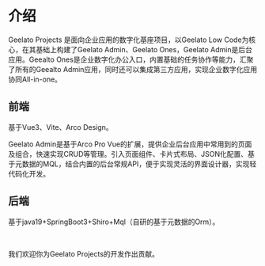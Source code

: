 # 介绍



Geelato Projects 是面向企业应用的数字化基座项目，以Geelato Low Code为核心，在其基础上构建了Geelato Admin、Geelato Ones，Geelato Admin是后台应用。Geealto Ones是企业数字化办公入口，内置基础的任务协作等能力，汇聚了所有的Geealto Admin应用，同时还可以集成第三方应用，实现企业数字化应用协同All-in-one。



## 前端

基于Vue3、Vite、Arco Design。

Geelato Admin是基于Arco Pro Vue的扩展，提供企业后台应用中常用到的页面及组合，快速实现CRUD等管理。引入页面组件、卡片式布局、JSON化配置、基于元数据的MQL，结合内置的后台常规API，便于实现灵活的界面设计器，实现轻代码化开发。



## 后端

基于java19+SpringBoot3+Shiro+Mql（自研的基于元数据的Orm）。



<br>


我们欢迎你为Geelato Projects的开发作出贡献。
